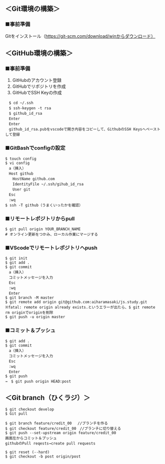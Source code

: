 ## ＜Git環境の構築＞
### ■事前準備
Gitをインストール（https://git-scm.com/download/winからダウンロード）

## ＜GitHub環境の構築＞
### ■事前準備
1. GitHubのアカウント登録
2. GitHubでリポジトリを作成
3. GitHubでSSH Keyの作成
```
　$ cd ~/.ssh
　$ ssh-keygen -t rsa
　$ github_id_rsa
　Enter
　Enter
　github_id_rsa.pubをvscodeで開き内容をコピーして、GithubのSSH Keysへペーストして登録
```

### ■GitBashでconfigの設定
```
$ touch config
$ vi config
　a（挿入）
　Host github
　　HostName github.com
　　IdentityFile ~/.ssh/gihub_id_rsa
　　User git
　Esc
　:wq
$ ssh -T github（うまくいったかを確認）
```
### ■リモートレポジトリからpull
```
$ git pull origin YOUR_BRANCH_NAME
# オンライン更新をつかみ、ローカル作業にマージする
```

### ■VScodeでリモートレポジトリへpush
```
$ git init
$ git add .
$ git commit
　a（挿入）
　コミットメッセージを入力
　Esc
　:wq
　Enter
$ git branch -M master
$ git remote add origin git@github.com:aiharamasaki/js.study.git
※fatal: remote origin already exists.というエラーが出たら、$ git remote rm originでoriginを削除
$ git push -u origin master
```

### ■コミット＆プッシュ
```
$ git add .
$ git commit
　a（挿入）
　コミットメッセージを入力
　Esc
　:wq
　Enter
$ git push
→　$ git push origin HEAD:post
```

## ＜Git branch（ひくラジ）＞
```
$ git checkout develop
$ Git pull
```
```
$ git branch feature/credit_00 　//ブランチを作る
$ git checkout feature/credit_00　//ブランチに切り替える
$ git push --set-upstream origin feature/credit_00
画面左からコミット＆プッシュ
githubのPull reqests→create pull requests
```
```
$ git reset (--hard)
$ git checkout -b post origin/post
```
